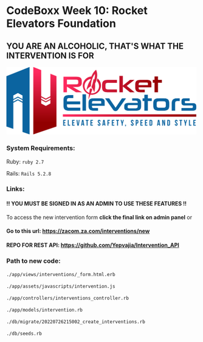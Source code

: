 # CodeBoxx Week 10: Rocket Elevators Foundation

## YOU ARE AN ALCOHOLIC, THAT'S WHAT THE INTERVENTION IS FOR

<img src="/app/assets/images/R2.png" width="500">

### System Requirements:
Ruby: `ruby 2.7`

Rails: `Rails 5.2.8`


### Links:
#### !! YOU MUST BE SIGNED IN AS AN ADMIN TO USE THESE FEATURES !!
To access the new intervention form **click the final link on admin panel** or
    
#### Go to this url: https://zacom.za.com/interventions/new

#### REPO FOR REST API: https://github.com/Yepvajia/Intervention_API

### Path to new code:
`./app/views/interventions/_form.html.erb`

`./app/assets/javascripts/intervention.js`

`./app/controllers/interventions_controller.rb`

`./app/models/intervention.rb`

`./db/migrate/20220726215002_create_interventions.rb`

`./db/seeds.rb`
